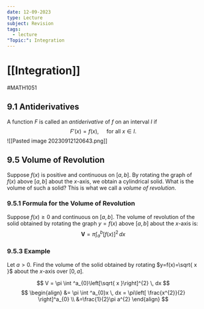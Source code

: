 ```yaml
---
date: 12-09-2023
type: Lecture
subject: Revision
tags:
  - lecture
"Topic:": Integration
---
```

# [[Integration]]
#MATH1051

## 9.1 Antiderivatives

A function $F$ is called an *antiderivative* of $f$ on an interval $I$ if
$$
F'(x) = f(x), \quad \text{ for all }x \in I.
$$
![[Pasted image 20230912120643.png]]

## 9.5 Volume of Revolution

Suppose $f(x)$ is positive and continuous on $[a,b]$. By rotating the graph of $f(x)$ above $[a,b]$ about the $x$-axis, we obtain a cylindrical solid. What is the volume of such a solid? This is what we call a *volume of revolution*.

### 9.5.1 Formula for the Volume of Revolution

Suppose $f(x)\geq 0$ and continuous on $[a,b]$. The volume of revolution of the solid obtained by rotating the graph $y=f(x)$ above $[a,b]$ about the $x$-axis is:
$$
\mathbf{V}=\pi \int ^b_{a} [f(x)]^{2} \, dx 
$$

### 9.5.3 Example

Let $a>0$. Find the volume of the solid obtained by rotating $y=f(x)=\sqrt{ x }$ about the $x$-axis over $[0,a]$.

$$
V = \pi \int ^a_{0}\left[\sqrt{ x }\right]^{2} \, dx 
$$
$$
\begin{align}
&= \pi \int ^a_{0}x \, dx  = \pi\left[ \frac{x^{2}}{2} \right]^a_{0}  \\
&=\frac{1}{2}\pi a^{2}
\end{align}
$$
